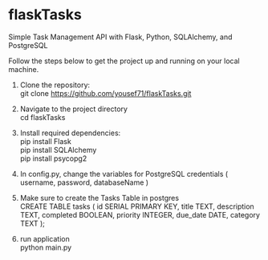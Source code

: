 # flaskTasks

Simple Task Management API with Flask, 
Python, SQLAlchemy, and PostgreSQL

Follow the steps below to get the project up and running on your local machine.

1. Clone the repository: <br />
git clone https://github.com/yousef71/flaskTasks.git

2. Navigate to the project directory <br />
cd flaskTasks

3. Install required dependencies: <br />
pip install Flask <br />
pip install SQLAlchemy <br />
pip install psycopg2 <br />
   
4. In config.py, change the variables for PostgreSQL credentials ( username, password, databaseName ) <br />

5. Make sure to create the Tasks Table in postgres <br />
CREATE TABLE tasks (
  id SERIAL PRIMARY KEY,
  title TEXT,
  description TEXT,
  completed BOOLEAN,
  priority INTEGER,
  due_date DATE,
  category TEXT
);

6. run application <br />
python main.py

